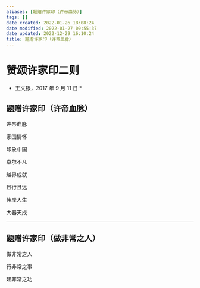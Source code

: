 ```yaml
---
aliases: [题赠许家印（许帝血脉）]
tags: []
date created: 2022-01-26 18:08:24
date modified: 2022-01-27 00:55:37
date updated: 2022-12-29 16:10:24
title: 题赠许家印（许帝血脉）
---
```


# 赞颂许家印二则

* 王文银，2017 年 9 月 11 日 *

## 题赠许家印（许帝血脉）

许帝血脉

家国情怀

印象中国

卓尔不凡

越界成就

且行且远

伟岸人生

大器天成

***

## 题赠许家印（做非常之人）

做非常之人

行非常之事

建非常之功
